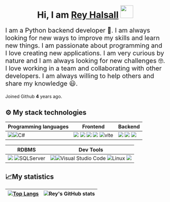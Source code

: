 <div align="center">      
    <h1>Hi, I am <a href="https://www.linkedin.com/in/rey-halsall/" target="_blank">Rey Halsall</a>   
        <img src="https://media.giphy.com/media/hvRJCLFzcasrR4ia7z/giphy.gif" width="40">  
    </h1> 
</div>  
<div align="left"> 
    <p style="font-size: 20px">I am a Python backend developer 🐍. I am always looking for new ways to improve my skills and learn new things. I am passionate about programming and I love creating new applications. I am very curious by nature and I am always looking for new challenges 🤓. I love working in a team and collaborating with other developers. I am always willing to help others and share my knowledge 😃.</p> 
    <p>Joined Github <span style="font-weight: bold">4</span> years ago.
    </p>
</div>

## ⚙ My stack technologies

|Programming languages|Frontend|Backend|
|---|---|---|
|<img src="https://img.shields.io/badge/python-3474a7.svg?style=for-the-badge&logo=python&logoColor=white"/>![C#](https://img.shields.io/badge/CSharp-603278.svg?style=for-the-badge&logo=csharp&logoColor=white) | <img src="https://img.shields.io/badge/HTML5-E34F26?style=for-the-badge&logo=html5&logoColor=white"/> <img src="https://img.shields.io/badge/CSS3-1572B6?style=for-the-badge&logo=css3&logoColor=white"/> <img src="https://img.shields.io/badge/Sass-CC6699?style=for-the-badge&logo=sass&logoColor=white" /> <img src="https://img.shields.io/badge/React-20232A?style=for-the-badge&logo=react&logoColor=61DAFB" />  ![vite](https://img.shields.io/badge/vite-f8a621.svg?style=for-the-badge&logo=vite&logoColor=white)|<img src="https://img.shields.io/badge/fastapi-009789.svg?style=for-the-badge&logo=fastapi&logoColor=white" /> <img src="https://img.shields.io/badge/drf-0f3d2d.svg?style=for-the-badge&logo=django&logoColor=white" /> <img src="https://img.shields.io/badge/flask-193449.svg?style=for-the-badge&logo=flask&logoColor=white" /> | |

|RDBMS|Dev Tools|
|---|---|
<img src="https://img.shields.io/badge/PostgreSQL-316192?style=for-the-badge&logo=postgresql&logoColor=white"/> ![SQLServer](https://img.shields.io/badge/sqlserver-7b5253.svg?style=for-the-badge&logo=&logoColor=white) | <img src="https://img.shields.io/badge/GIT-E44C30?style=for-the-badge&logo=git&logoColor=white"/>![Visual Studio Code](https://img.shields.io/badge/Visual%20Studio%20Code-0078d7.svg?style=for-the-badge&logo=visual-studio-code&logoColor=white) ![Linux](https://img.shields.io/badge/Linux-FCC624?style=for-the-badge&logo=linux&logoColor=black) <img src="https://img.shields.io/badge/Docker-2CA5E0?style=for-the-badge&logo=docker&logoColor=white"/>|

## 📈My statistics
|[![Top Langs](https://github-readme-stats.vercel.app/api/top-langs/?username=reduhq&show_icons=true&theme=city_lights)](https://github.com/ivangcode/github-readme-stats)|![Rey's GitHub stats](https://github-readme-stats.vercel.app/api?username=reduhq&theme=react&show_icons=true&hide=contribs,prs)|
|---|---|